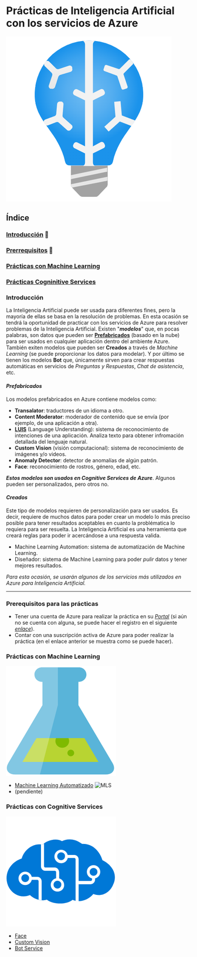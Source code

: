 # Prácticas de Inteligencia Artificial con los servicios de Azure
![IA](/images/IA.png)

## Índice
### [Introducción](#introducción) 📖
### [Prerrequisitos](#prerrequisitos-para-las-prácticas) 📝
### [Prácticas con Machine Learning](#prácticas-con-machine-learning) 
### [Prácticas Cogninitive Services](#prácticas-cogninitive-services) 


### Introducción

La Inteligencia Artificial puede ser usada para diferentes fines, pero la mayoría de ellas se basa en la resolución de problemas. En esta ocasión se tendrá la oportunidad de practicar con los servicios de Azure para resolver problemas de la Inteligencia Artificial. Existen "***modelos***" que, en pocas palabras, son datos que pueden ser **[Prefabricados](#prefabricados)** (basado en la nube) para ser usados en cualquier aplicación dentro del ambiente Azure. También exiten modelos que pueden ser **Creados** a través de *Machine Learning* (se puede proporcionar los datos para modelar). Y por último se tienen los modelos **Bot** que, únicamente sirven para crear respuestas automáticas en servicios de *Preguntas y Respuestas*, *Chat de asistencia*, etc.

#### *Prefabricados*

Los modelos prefabricados en Azure contiene modelos como:
- **Transalator**: traductores de un idioma a otro.
- **Content Moderator**: moderador de contenido que se envía (por ejemplo, de una aplicación a otra).
- **[LUIS](https://docs.microsoft.com/es-mx/azure/cognitive-services/luis/what-is-luis)** (Language Understanding): sistema de reconocimiento de intenciones de una aplicación. Analiza texto para obtener infromación detallada del lenguaje natural.
- **Custom Vision** (visión computacional): sistema de reconocimiento de imágenes y/o videos.
- **Anomaly Detector**: detector de anomalías de algún patrón.
- **Face**: reconocimiento de rostros, género, edad, etc.

***Estos modelos son usados en Cognitive Services de Azure***. Algunos pueden ser personalizados, pero otros no.

#### *Creados*

Este tipo de modelos requieren de personalización para ser usados. Es decir, requiere de muchos datos para poder crear un modelo lo más preciso posible para tener resultados aceptables en cuanto la problématica lo requiera para ser resuelta. La Inteligencia Artificial es una herramienta que creará reglas para poder ir acercándose a una respuesta valida.
- Machine Learning Automation: sistema de automatización de Machine Learning.
- Diseñador: sistema de Machine Learning para poder *pulir* datos y tener mejores resultados.

*Para esta ocasión, se usarán algunos de los servicios más utilizados en Azure para Inteligencia Artificial.*

----

### Prerequisitos para las prácticas
 - Tener una cuenta de Azure para realizar la práctica en su [*Portal*](https://portal.azure.com/#home) (si aún no se cuenta con alguna, se puede hacer el registro en el siguiente [*enlace*](https://azure.microsoft.com/es-mx/free/)). 
 - Contar con una suscripción activa de Azure para poder realizar la práctica (en el enlace anterior se muestra como se puede hacer).



### Prácticas con Machine Learning
![ML](/images/Machine-Learning.png)

- [Machine Learning Automatizado](/PracticaMLAuto/MLAuto.md) ![MLS](/images/Machin-eLearning-Studio.svg)
- (pendiente)

### Prácticas con Cognitive Services
![Cognitive Services](/images/Cognitive-Services.png)

- [Face](/PracticaFace/Face.md)
- [Custom Vision](/PracticaCV/CV.md)
- [Bot Service](/PracticaBot/Bot.md)
